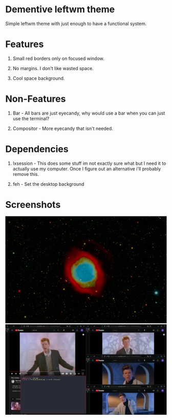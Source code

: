 # Dementive leftwm theme

Simple leftwm theme with just enough to have a functional system.

# Features

1. Small red borders only on focused window.

2. No margins. I don't like wasted space.

3. Cool space background.

# Non-Features

1. Bar - All bars are just eyecandy, why would use a bar when you can just use the terminal?

2. Compositor - More eyecandy that isn't needed.

# Dependencies

1. lxsession - This does some stuff im not exactly sure what but I need it to actually use my computer. Once I figure out an alternative i'll probably remove this.

2. feh - Set the desktop background

# Screenshots

![Space Background](background.png)
![Example Layout](/assets/image.png)
